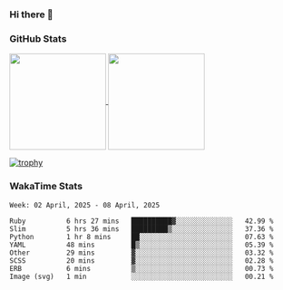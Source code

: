 ### Hi there 👋

### GitHub Stats

<a href="https://github.com/anuraghazra/github-readme-stats">
  <img align="center" height="170px" src="https://github-readme-stats.vercel.app/api/top-langs/?username=tksfjt1024&layout=compact&count_private=true&show_icons=true&show_icons=true&theme=graywhite" />
</a>
<a href="https://github.com/anuraghazra/github-readme-stats">
  <img align="center" height="170px" src="https://github-readme-stats.vercel.app/api?username=tksfjt1024&count_private=true&show_icons=true&show_icons=true&theme=graywhite" />
</a>

[![trophy](https://github-profile-trophy.vercel.app/?username=tksfjt1024)](https://github.com/ryo-ma/github-profile-trophy)

### WakaTime Stats

<!--START_SECTION:waka-->
```text
Week: 02 April, 2025 - 08 April, 2025

Ruby          6 hrs 27 mins   ██████████▓░░░░░░░░░░░░░░   42.99 % 
Slim          5 hrs 36 mins   █████████▒░░░░░░░░░░░░░░░   37.36 % 
Python        1 hr 8 mins     ██░░░░░░░░░░░░░░░░░░░░░░░   07.63 % 
YAML          48 mins         █▒░░░░░░░░░░░░░░░░░░░░░░░   05.39 % 
Other         29 mins         ▓░░░░░░░░░░░░░░░░░░░░░░░░   03.32 % 
SCSS          20 mins         ▓░░░░░░░░░░░░░░░░░░░░░░░░   02.28 % 
ERB           6 mins          ▒░░░░░░░░░░░░░░░░░░░░░░░░   00.73 % 
Image (svg)   1 min           ░░░░░░░░░░░░░░░░░░░░░░░░░   00.21 % 
```
<!--END_SECTION:waka-->
